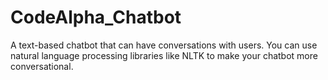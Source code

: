# CodeAlpha_Chatbot
A text-based chatbot that can have conversations with users. You can use natural language processing libraries like NLTK to make your chatbot more conversational.
